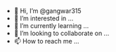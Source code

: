 - 👋 Hi, I’m @gangwar315
- 👀 I’m interested in ...
- 🌱 I’m currently learning ...
- 💞️ I’m looking to collaborate on ...
- 📫 How to reach me ...

<!---
gangwar315/gangwar315 is a ✨ special ✨ repository because its `README.md` (this file) appears on your GitHub profile.
You can click the Preview link to take a look at your changes.
--->
